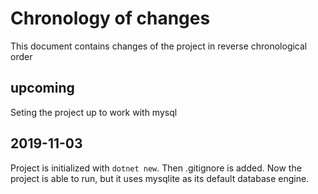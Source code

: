 # Chronology of changes

This document contains changes of the project in reverse chronological order

## upcoming

Seting the project up to work with mysql 

## 2019-11-03

Project is initialized with `dotnet new`. Then .gitignore is added. Now the project is able to run, but it uses mysqlite as its default database engine.

